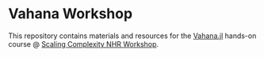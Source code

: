 # Vahana Workshop

This repository contains materials and resources for the [Vahana.jl](https://github.com/s-fuerst/Vahana.jl) hands-on course @ [Scaling Complexity NHR Workshop](https://github.com/s-fuerst/Vahana.jl).
